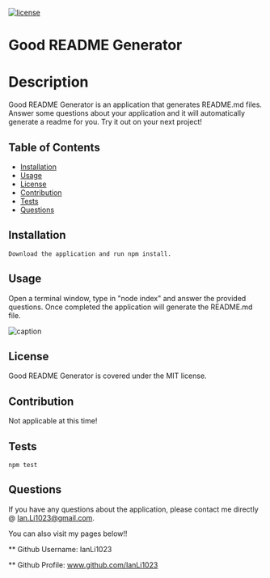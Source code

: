 

[![license](https://img.shields.io/badge/license-MIT-yellow.svg)](https://opensource.org/licenses/MIT)
# Good README Generator
# Description
Good README Generator is an application that generates README.md files. Answer some questions about your application and it will automatically generate a readme for you. Try it out on your next project!

## Table of Contents
* [Installation](#installation)
* [Usage](#usage)
* [License](#license)
* [Contribution](#contribution)
* [Tests](#tests)
* [Questions](#questions)

## Installation

```
Download the application and run npm install.
```

## Usage
Open a terminal window, type in "node index" and answer the provided questions. Once completed the application will generate the README.md file.

![caption](GoodREADMEGenerator.gif)
    
## License
Good README Generator is covered under the MIT license.

## Contribution
Not applicable at this time!

## Tests

```
npm test
```

## Questions

If you have any questions about the application, please contact me directly @ Ian.Li1023@gmail.com.

You can also visit my pages below!!

** Github Username: IanLi1023

** Github Profile: www.github.com/IanLi1023
